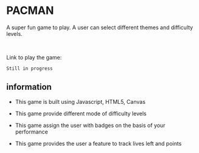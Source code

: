 # PACMAN

A super fun game to play. A user can select different themes and difficulty levels.

<br>

 <p>Link to play the game:</p>

````
Still in progress
````

## information

- This game is built using Javascript, HTML5, Canvas

- This game provide different mode of difficulty levels

- This game assign the user with badges on the basis of your performance

- This game provides the user a feature to track lives left and points
